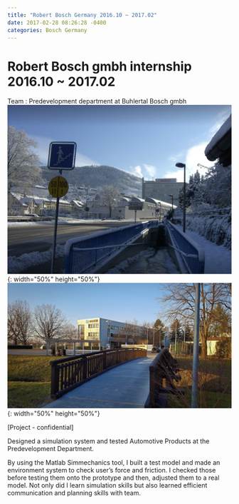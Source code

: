 ```yaml
---
title: "Robert Bosch Germany 2016.10 ~ 2017.02"
date: 2017-02-28 08:26:28 -0400
categories: Bosch Germany
---
```

# Robert Bosch gmbh internship 2016.10 ~ 2017.02

Team : Predevelopment department at Buhlertal Bosch gmbh
![title](/photos/Bosch1.png){: width="50%" height="50%"}
![title](/photos/Bosch2.png){: width="50%" height="50%"}

[Project - confidential]

Designed a simulation system and tested Automotive Products at the Predevelopment Department.

By using the Matlab Simmechanics tool, I built a test model and made an environment system to check user’s force and friction. I checked those before testing them onto the prototype and then, adjusted them to a real model. Not only did I learn simulation skills but also learned efficient communication and planning skills with team.

